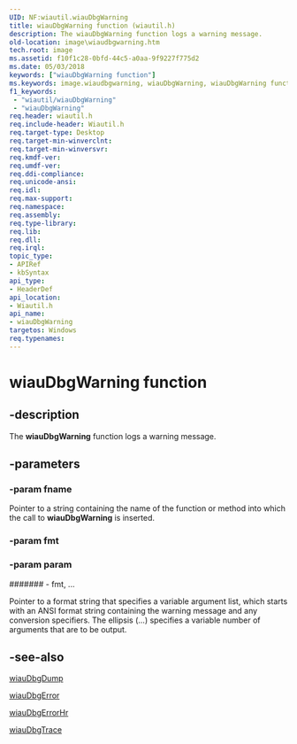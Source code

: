 ```yaml
---
UID: NF:wiautil.wiauDbgWarning
title: wiauDbgWarning function (wiautil.h)
description: The wiauDbgWarning function logs a warning message.
old-location: image\wiaudbgwarning.htm
tech.root: image
ms.assetid: f10f1c28-0bfd-44c5-a0aa-9f9227f775d2
ms.date: 05/03/2018
keywords: ["wiauDbgWarning function"]
ms.keywords: image.wiaudbgwarning, wiauDbgWarning, wiauDbgWarning function [Imaging Devices], wiauFncs_1248626b-0d4f-445c-855c-9ba477cf306c.xml, wiautil/wiauDbgWarning
f1_keywords:
 - "wiautil/wiauDbgWarning"
 - "wiauDbgWarning"
req.header: wiautil.h
req.include-header: Wiautil.h
req.target-type: Desktop
req.target-min-winverclnt: 
req.target-min-winversvr: 
req.kmdf-ver: 
req.umdf-ver: 
req.ddi-compliance: 
req.unicode-ansi: 
req.idl: 
req.max-support: 
req.namespace: 
req.assembly: 
req.type-library: 
req.lib: 
req.dll: 
req.irql: 
topic_type:
- APIRef
- kbSyntax
api_type:
- HeaderDef
api_location:
- Wiautil.h
api_name:
- wiauDbgWarning
targetos: Windows
req.typenames: 
---
```


# wiauDbgWarning function


## -description


The <b>wiauDbgWarning</b> function logs a warning message.


## -parameters




### -param fname

Pointer to a string containing the name of the function or method into which the call to <b>wiauDbgWarning</b> is inserted.


### -param fmt




### -param param






####### - fmt, ...

Pointer to a format string that specifies a variable argument list, which starts with an ANSI format string containing the warning message and any conversion specifiers. The ellipsis (...) specifies a variable number of arguments that are to be output.


## -see-also




<a href="https://docs.microsoft.com/windows-hardware/drivers/ddi/wiautil/nf-wiautil-wiaudbgdump">wiauDbgDump</a>



<a href="https://docs.microsoft.com/windows-hardware/drivers/ddi/wiautil/nf-wiautil-wiaudbgerror">wiauDbgError</a>



<a href="https://docs.microsoft.com/windows-hardware/drivers/ddi/wiautil/nf-wiautil-wiaudbgerrorhr">wiauDbgErrorHr</a>



<a href="https://docs.microsoft.com/windows-hardware/drivers/ddi/wiautil/nf-wiautil-wiaudbgtrace">wiauDbgTrace</a>
 

 

